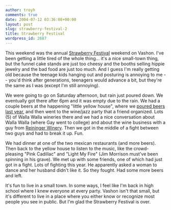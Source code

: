 ```yaml
---
author: troyh
comments: true
date: 2004-07-12 03:36:08+00:00
layout: post
slug: strawberry-festival-2
title: Strawberry Festival
wordpress_id: 2687
---
```


This weekend was the annual [Strawberry Festival](http://www.vashonchamber.com/frame_visitor_StrawberryFest.htm) weekend on Vashon. I've been getting a little tired of the whole thing... it's a nice small-town thing, but the funnel cake stands are just too cheesy and the booths selling hippie jewelry and the bad food are just too much. And I guess I'm really getting old because the teenage kids hanging out and posturing is annoying to me -- you'd think after generations, teenagers would advance a bit, but they're the same as I was (except I'm still annoying).

We were going to go on Saturday afternoon, but rain just poured down. We eventually got there after 6pm and it was empty due to the rain. We had a couple beers at the happening "little yellow house", where we [poured beers last year](http://www.troyandgay.com/archives/2003/07/001572.php), and then went to the wine/jazz party that a friend organized. Lots (5) of Walla Walla wineries there and we had a nice conversation about Walla Walla (where Gay went to college) and about the wine business with a guy from [Reininger Winery](http://www.reiningerwinery.com/). Then we got in the middle of a fight between two guys and had to break it up. Fun.

We had dinner at one of the two mexican restaurants (and more beers). Then back to the yellow house to listen to the music, like the crowd-pleasing "Pink Cadillac" and "Light My Fire" (Jim Morrison must've been spinning in his grave). We met up with some friends, one of which had just got in a fight. Lots of fighting this year. He apparently asked a woman to dance and her husband didn't like it. So they fought. Had some more beers and left.

It's fun to live in a small town. In some ways, I feel like I'm back in high school where I knew everyone at every party. Vashon isn't that small, but it's different to live in a place where you either know or recognize most people you see in public. But I'm glad the Strawberry Festival is over.

